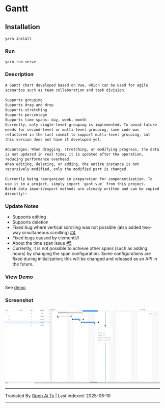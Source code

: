 # Gantt

## Installation

```
yarn install
```

### Run

```
yarn run serve
```

### Description

```
A Gantt chart developed based on Vue, which can be used for agile scenarios such as team collaboration and task division.

Supports grouping  
Supports drag and drop  
Supports stretching  
Supports percentage  
Supports time spans: day, week, month  
Currently, only single-level grouping is implemented. To avoid future needs for second-level or multi-level grouping, some code was refactored in the last commit to support multi-level grouping, but this version does not have it developed yet.

Advantages: When dragging, stretching, or modifying progress, the data is not updated in real time; it is updated after the operation, reducing performance overhead.
When editing, deleting, or adding, the entire instance is not recursively modified, only the modified part is changed.

Currently being reorganized in preparation for componentization. To use it in a project, simply import `gant.vue` from this project.
Batch data import/export methods are already written and can be copied directly!~
```

### Update Notes

- Supports editing
- Supports deletion
- Fixed bug where vertical scrolling was not possible (also added two-way simultaneous scrolling) [#4](https://github.com/GGBeng1/Gantt/issues/4)
- Fixed bugs caused by elementUI
- About the time span issue [#5](https://github.com/GGBeng1/Gantt/issues/5)
- Currently, it is not possible to achieve other spans (such as adding hours) by changing the span configuration. Some configurations are fixed during initialization; this will be changed and released as an API in the future.

### View Demo

See [demo](https://ggbeng1.github.io/Gantt/#/)

### Screenshot

<img src="https://raw.githubusercontent.com/GGBeng1/Gantt/master/public/demo.png" alt="">


---


Tranlated By [Open Ai Tx](https://github.com/OpenAiTx/OpenAiTx) | Last indexed: 2025-06-10


---